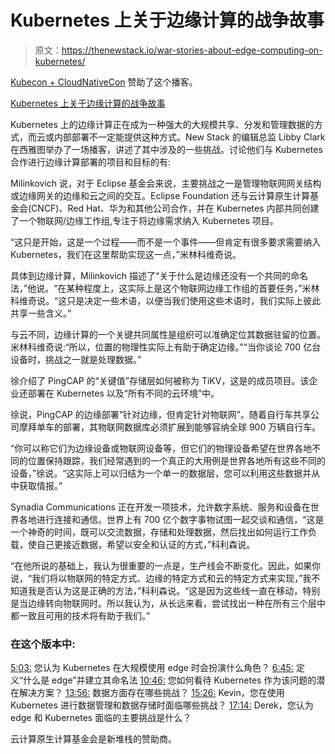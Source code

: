 # Kubernetes 上关于边缘计算的战争故事

> 原文：<https://thenewstack.io/war-stories-about-edge-computing-on-kubernetes/>

[Kubecon + CloudNativeCon](https://www.cncf.io/kubecon-cloudnativecon-events/) 赞助了这个播客。

[Kubernetes 上关于边缘计算的战争故事](https://thenewstack.simplecast.com/episodes/war-stories-about-edge-computing-on-kubernetes)

Kubernetes 上的边缘计算正在成为一种强大的大规模共享、分发和管理数据的方式，而云或内部部署不一定能提供这种方式。New Stack 的编辑总监 Libby Clark 在西雅图举办了一场播客，讲述了其中涉及的一些挑战。讨论他们与 Kubernetes 合作进行边缘计算部署的项目和目标的有:

Milinkovich 说，对于 Eclipse 基金会来说，主要挑战之一是管理物联网网关结构或边缘网关的边缘和云之间的交互。Eclipse Foundation 还与云计算原生计算基金会(CNCF)、Red Hat、华为和其他公司合作，并在 Kubernetes 内部共同创建了一个物联网/边缘工作组,专注于将边缘需求纳入 Kubernetes 项目。

“这只是开始，这是一个过程——而不是一个事件——但肯定有很多要求需要纳入 Kubernetes，我们在这里帮助实现这一点，”米林科维奇说。

具体到边缘计算，Milinkovich 描述了“关于什么是边缘还没有一个共同的命名法，”他说。“在某种程度上，这实际上是这个物联网边缘工作组的首要任务，”米林科维奇说。“这只是决定一些术语，以便当我们使用这些术语时，我们实际上彼此共享一些含义。”

与云不同，边缘计算的一个关键共同属性是组织可以准确定位其数据驻留的位置。米林科维奇说:“所以，位置的物理性实际上有助于确定边缘。”“当你谈论 700 亿台设备时，挑战之一就是处理数据。”

徐介绍了 PingCAP 的“关键值”存储层如何被称为 TiKV，这是的成员项目。该企业还部署在 Kubernetes 以及“所有不同的云环境”中。

徐说，PingCAP 的边缘部署“针对边缘，但肯定针对物联网”。随着自行车共享公司摩拜单车的部署，其物联网数据库必须扩展到能够容纳全球 900 万辆自行车。

“你可以称它们为边缘设备或物联网设备等，但它们的物理设备希望在世界各地不同的位置保持跟踪，我们经常遇到的一个真正的大用例是世界各地所有这些不同的设备，”徐说。“这实际上可以归结为一个单一的数据层，您可以利用这些数据并从中获取情报。”

Synadia Communications 正在开发一项技术，允许数字系统、服务和设备在世界各地进行连接和通信。世界上有 700 亿个数字事物试图一起交谈和通信，“这是一个神奇的时间，既可以交流数据，存储和处理数据，然后找出如何运行工作负载，使自己更接近数据，希望以安全和认证的方式，”科利森说。

“在他所说的基础上，我认为很重要的一点是，生产线会不断变化。因此，如果你说，“我们将以物联网的特定方式、边缘的特定方式和云的特定方式来实现，”我不知道我是否认为这是正确的方法，”科利森说。“这是因为这些线一直在移动，特别是当边缘转向物联网时。所以我认为，从长远来看，尝试找出一种在所有三个层中都一致且可用的技术将有助于我们。”

### 在这个版本中:

[5:03:](https://thenewstack.simplecast.com/episodes/war-stories-about-edge-computing-on-kubernetes?t=5:03) 您认为 Kubernetes 在大规模使用 edge 时会扮演什么角色？
[6:45:](https://thenewstack.simplecast.com/episodes/war-stories-about-edge-computing-on-kubernetes?t=6:45) 定义“什么是 edge”并建立其命名法
[10:46:](https://thenewstack.simplecast.com/episodes/war-stories-about-edge-computing-on-kubernetes?t=10:46) 您如何看待 Kubernetes 作为该问题的潜在解决方案？
[13:56:](https://thenewstack.simplecast.com/episodes/war-stories-about-edge-computing-on-kubernetes?t=13:56) 数据方面存在哪些挑战？
[15:26:](https://thenewstack.simplecast.com/episodes/war-stories-about-edge-computing-on-kubernetes?t=15:26) Kevin，您在使用 Kubernetes 进行数据管理和数据存储时面临哪些挑战？
[17:14:](https://thenewstack.simplecast.com/episodes/war-stories-about-edge-computing-on-kubernetes?t=17:14) Derek，您认为 edge 和 Kubernetes 面临的主要挑战是什么？

云计算原生计算基金会是新堆栈的赞助商。

<svg xmlns:xlink="http://www.w3.org/1999/xlink" viewBox="0 0 68 31" version="1.1"><title>Group</title> <desc>Created with Sketch.</desc></svg>